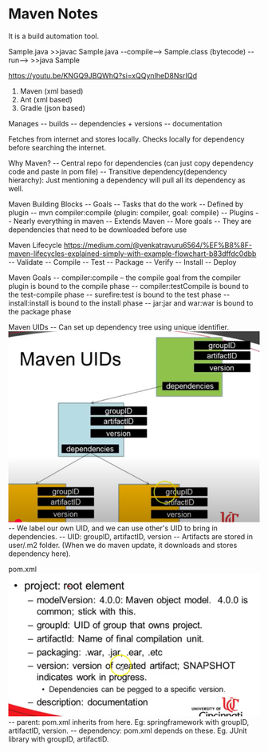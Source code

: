 # Maven Notes
It is a build automation tool.

Sample.java >>javac Sample.java --compile--> Sample.class (bytecode) --run--> >>java Sample

https://youtu.be/KNGQ9JBQWhQ?si=xQQynIheD8NsrIQd

1) Maven (xml based)
2) Ant (xml based)
3) Gradle (json based)

Manages
    -- builds
    -- dependencies + versions
    -- documentation

Fetches from internet and stores locally. Checks locally for dependency before searching the internet.

Why Maven?
    -- Central repo for dependencies (can just copy dependency code and paste in pom file)
    -- Transitive dependency(dependency hierarchy): Just mentioning a dependency will pull all its dependency as well.

Maven Building Blocks
    -- Goals
        -- Tasks that do the work
        -- Defined by plugin
        -- mvn compiler:compile (plugin: compiler, goal: compile)
    -- Plugins
        -- Nearly everything in maven
        -- Extends Maven
        -- More goals
        -- They are dependencies that need to be downloaded before use

Maven Lifecycle
https://medium.com/@venkatravuru6564/%EF%B8%8F-maven-lifecycles-explained-simply-with-example-flowchart-b83dffdc0dbb
    -- Validate
    -- Compile
    -- Test
    -- Package
    -- Verify
    -- Install
    -- Deploy

Maven Goals
    -- compiler:compile – the compile goal from the compiler plugin is bound to the compile phase
    -- compiler:testCompile is bound to the test-compile phase
    -- surefire:test is bound to the test phase
    -- install:install is bound to the install phase
    -- jar:jar and war:war is bound to the package phase

Maven UIDs
    -- Can set up dependency tree using unique identifier.
    ![Maven dependencies](image.png)
    -- We label our own UID, and we can use other's UID to bring in dependencies.
    -- UID: groupID, artifactID, version
    -- Artifacts are stored in user/.m2 folder. (When we do maven update, it downloads and stores dependency here).

pom.xml
    ![pom file](image-1.png)
    -- parent: pom.xml inherits from here. Eg: springframework with groupID, artifactID, version.
    -- dependency: pom.xml depends on these. Eg. JUnit library with groupID, artifactID.

